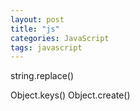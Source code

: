 ```yaml
---
layout: post
title: "js"
categories: JavaScript
tags: javascript
---
```

string.replace()

Object.keys()
Object.create()
